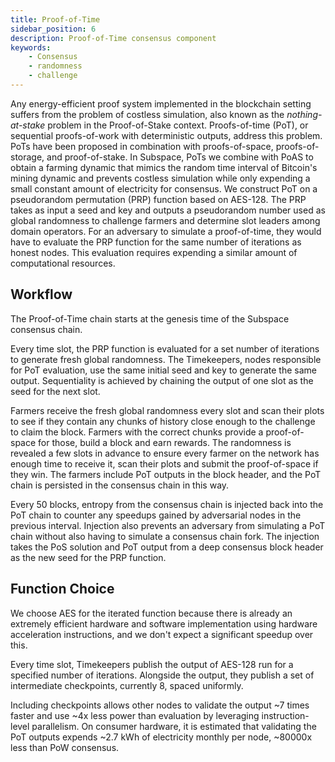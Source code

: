 ```yaml
---
title: Proof-of-Time
sidebar_position: 6
description: Proof-of-Time consensus component
keywords:
    - Consensus
    - randomness
    - challenge
---
```

Any energy-efficient proof system implemented in the blockchain setting suffers from the problem of costless simulation, also known as the *nothing-at-stake* problem in the Proof-of-Stake context. Proofs-of-time (PoT), or sequential proofs-of-work with deterministic outputs, address this problem. PoTs have been proposed in combination with proofs-of-space, proofs-of-storage, and proof-of-stake. In Subspace, PoTs we combine with PoAS to obtain a farming dynamic that mimics the random time interval of Bitcoin's mining dynamic and prevents costless simulation while only expending a small constant amount of electricity for consensus. 
We construct PoT on a pseudorandom permutation (PRP) function based on AES-128. The PRP takes as input a seed and key and outputs a pseudorandom number used as global randomness to challenge farmers and determine slot leaders among domain operators. For an adversary to simulate a proof-of-time, they would have to evaluate the PRP function for the same number of iterations as honest nodes. This evaluation requires expending a similar amount of computational resources.

## Workflow

The Proof-of-Time chain starts at the genesis time of the Subspace consensus chain. 

Every time slot, the PRP function is evaluated for a set number of iterations to generate fresh global randomness. The Timekeepers, nodes responsible for PoT evaluation, use the same initial seed and key to generate the same output. Sequentiality is achieved by chaining the output of one slot as the seed for the next slot.

Farmers receive the fresh global randomness every slot and scan their plots to see if they contain any chunks of history close enough to the challenge to claim the block. Farmers with the correct chunks provide a proof-of-space for those, build a block and earn rewards. The randomness is revealed a few slots in advance to ensure every farmer on the network has enough time to receive it, scan their plots and submit the proof-of-space if they win. The farmers include PoT outputs in the block header, and the PoT chain is persisted in the consensus chain in this way.

Every 50 blocks, entropy from the consensus chain is injected back into the PoT chain to counter any speedups gained by adversarial nodes in the previous interval. Injection also prevents an adversary from simulating a PoT chain without also having to simulate a consensus chain fork. The injection takes the PoS solution and PoT output from a deep consensus block header as the new seed for the PRP function.

<!-- ![ProofOfTimeChallenges](../../../src/Images/PoTChallenges.png) -->

## Function Choice
We choose AES for the iterated function because there is already an extremely efficient hardware and software implementation using hardware acceleration instructions, and we don't expect a significant speedup over this.

Every time slot, Timekeepers publish the output of AES-128 run for a specified number of iterations. Alongside the output, they publish a set of intermediate checkpoints, currently 8, spaced uniformly. 

<!-- ![ProofOfTime](../../../src/Images/ProofofTime.png) -->

Including checkpoints allows other nodes to validate the output ~7 times faster and use ~4x less power than evaluation by leveraging instruction-level parallelism.
On consumer hardware, it is estimated that validating the PoT outputs expends ~2.7 kWh of electricity monthly per node, ~80000x less than PoW consensus.
